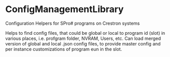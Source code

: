 # ConfigManagementLibrary
Configuration Helpers for SPro# programs on Crestron systems

Helps to find config files, that could be global or local to program id (slot) in various places, i.e. profgram folder, NVRAM, Users, etc.
Can load merged version of global and local .json config files, to provide master config and per instance customizations of program eun in the slot.
